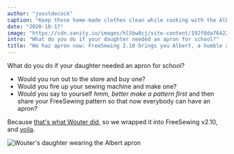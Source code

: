 ```yaml
---
author: "joostdecock"
caption: "Keep those home-made clothes clean while cooking with the Albert apron"
date: "2020-10-17"
image: "https://cdn.sanity.io/images/hl5bw8cj/site-content/192f0da76422475ea9a36b7988d70f69bb89bbaf-1920x1282.jpg"
intro: "What do you do if your daughter needed an apron for school?"
title: "We haz apron now: FreeSewing 2.10 brings you Albert, a humble apron pattern [Nicht übersetzt]"
---
```



What do you do if your daughter needed an apron for school?

 - Would you run out to the store and buy one?
 - Would you fire up your sewing machine and make one?
 - Would you say to yourself _hmm, better make a pattern first_ and then
   share your FreeSewing pattern so that now everybody can have an apron?

Because [that's what Wouter did](/showcase/albert-by-wouter/), so we wrapped it
into FreeSewing v2.10, and [voila](/designs/albert/).

![Wouter's daughter wearing the Albert apron](https://posts.freesewing.org/uploads/albert_08ccbfc95b.jpg)


